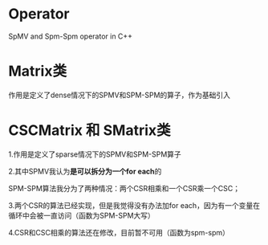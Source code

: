 # Operator
SpMV and Spm-Spm operator in C++

# Matrix类
作用是定义了dense情况下的SPMV和SPM-SPM的算子，作为基础引入

# CSCMatrix 和 SMatrix类

1.作用是定义了sparse情况下的SPMV和SPM-SPM算子

2.其中SPMV我认为**是可以拆分为一个for each**的

SPM-SPM算法我分为了两种情况：两个CSR相乘和一个CSR乘一个CSC；

3.两个CSR的算法已经实现，但是我觉得没有办法加for each，因为有一个变量在循环中会被一直访问（函数为SPM-SPM大写）

4.CSR和CSC相乘的算法还在修改，目前暂不可用（函数为spm-spm）
